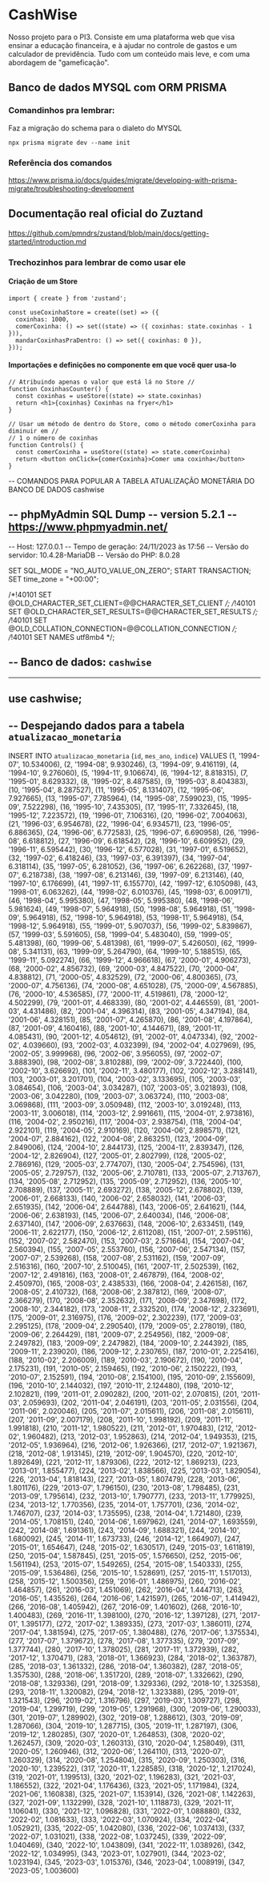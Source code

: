 # CashWise 

Nosso projeto para o PI3. Consiste em uma plataforma web 
que visa ensinar a educação financeira, e à ajudar no 
controle de gastos e um calculador de previdência. Tudo com 
um conteúdo mais leve, e com uma abordagem de "gameficação".

## Banco de dados MYSQL com ORM PRISMA

### Comandinhos pra lembrar:

Faz a migração do schema para o dialeto do MYSQL
```
npx prisma migrate dev --name init
```

### Referência dos comandos
https://www.prisma.io/docs/guides/migrate/developing-with-prisma-migrate/troubleshooting-development

## Documentação real oficial do Zuztand

https://github.com/pmndrs/zustand/blob/main/docs/getting-started/introduction.md

### Trechozinhos para lembrar de como usar ele

#### Criação de um Store
```
import { create } from 'zustand';

const useCoxinhaStore = create((set) => ({
  coxinhas: 1000,
  comerCoxinha: () => set((state) => ({ coxinhas: state.coxinhas - 1 })),
  mandarCoxinhasPraDentro: () => set({ coxinhas: 0 }),
}));
```

#### Importações e definições no componente em que você quer usa-lo
```
// Atribuindo apenas o valor que está lá no Store //
function CoxinhasCounter() {
  const coxinhas = useStore((state) => state.coxinhas)
  return <h1>{coxinhas} Coxinhas na fryer</h1>
}

// Usar um método de dentro do Store, como o método comerCoxinha para diminuir em //
// 1 o número de coxinhas
function Controls() {
  const comerCoxinha = useStore((state) => state.comerCoxinha)
  return <button onClick={comerCoxinha}>Comer uma coxinha</button>
}
```

-- COMANDOS PARA POPULAR A TABELA ATUALIZAÇÃO MONETÁRIA DO BANCO DE DADOS cashwise

-- phpMyAdmin SQL Dump
-- version 5.2.1
-- https://www.phpmyadmin.net/
--
-- Host: 127.0.0.1
-- Tempo de geração: 24/11/2023 às 17:56
-- Versão do servidor: 10.4.28-MariaDB
-- Versão do PHP: 8.0.28

SET SQL_MODE = "NO_AUTO_VALUE_ON_ZERO";
START TRANSACTION;
SET time_zone = "+00:00";


/*!40101 SET @OLD_CHARACTER_SET_CLIENT=@@CHARACTER_SET_CLIENT */;
/*!40101 SET @OLD_CHARACTER_SET_RESULTS=@@CHARACTER_SET_RESULTS */;
/*!40101 SET @OLD_COLLATION_CONNECTION=@@COLLATION_CONNECTION */;
/*!40101 SET NAMES utf8mb4 */;


-- Banco de dados: `cashwise`
--
-- --------------------------------------------------------
use cashwise;
--
-- Despejando dados para a tabela `atualizacao_monetaria`
--

INSERT INTO `atualizacao_monetaria` (`id`, `mes_ano`, `indice`) VALUES
(1, '1994-07', 10.534006),
(2, '1994-08', 9.930246),
(3, '1994-09', 9.416119),
(4, '1994-10', 9.276060),
(5, '1994-11', 9.106674),
(6, '1994-12', 8.818315),
(7, '1995-01', 8.629332),
(8, '1995-02', 8.487585),
(9, '1995-03', 8.404383),
(10, '1995-04', 8.287527),
(11, '1995-05', 8.131407),
(12, '1995-06', 7.927665),
(13, '1995-07', 7.785964),
(14, '1995-08', 7.599023),
(15, '1995-09', 7.522298),
(16, '1995-10', 7.435305),
(17, '1995-11', 7.332645),
(18, '1995-12', 7.223572),
(19, '1996-01', 7.106316),
(20, '1996-02', 7.004063),
(21, '1996-03', 6.954678),
(22, '1996-04', 6.934571),
(23, '1996-05', 6.886365),
(24, '1996-06', 6.772583),
(25, '1996-07', 6.690958),
(26, '1996-08', 6.618812),
(27, '1996-09', 6.618542),
(28, '1996-10', 6.609952),
(29, '1996-11', 6.595442),
(30, '1996-12', 6.577028),
(31, '1997-01', 6.519652),
(32, '1997-02', 6.418246),
(33, '1997-03', 6.391397),
(34, '1997-04', 6.318114),
(35, '1997-05', 6.281052),
(36, '1997-06', 6.262268),
(37, '1997-07', 6.218738),
(38, '1997-08', 6.213146),
(39, '1997-09', 6.213146),
(40, '1997-10', 6.176699),
(41, '1997-11', 6.155770),
(42, '1997-12', 6.105098),
(43, '1998-01', 6.063262),
(44, '1998-02', 6.010376),
(45, '1998-03', 6.009171),
(46, '1998-04', 5.995380),
(47, '1998-05', 5.995380),
(48, '1998-06', 5.981624),
(49, '1998-07', 5.964918),
(50, '1998-08', 5.964918),
(51, '1998-09', 5.964918),
(52, '1998-10', 5.964918),
(53, '1998-11', 5.964918),
(54, '1998-12', 5.964918),
(55, '1999-01', 5.907037),
(56, '1999-02', 5.839867),
(57, '1999-03', 5.591605),
(58, '1999-04', 5.483040),
(59, '1999-05', 5.481398),
(60, '1999-06', 5.481398),
(61, '1999-07', 5.426050),
(62, '1999-08', 5.341131),
(63, '1999-09', 5.264790),
(64, '1999-10', 5.188515),
(65, '1999-11', 5.092274),
(66, '1999-12', 4.966618),
(67, '2000-01', 4.906273),
(68, '2000-02', 4.856732),
(69, '2000-03', 4.847522),
(70, '2000-04', 4.838812),
(71, '2000-05', 4.832529),
(72, '2000-06', 4.800365),
(73, '2000-07', 4.756136),
(74, '2000-08', 4.651028),
(75, '2000-09', 4.567885),
(76, '2000-10', 4.536585),
(77, '2000-11', 4.519861),
(78, '2000-12', 4.502299),
(79, '2001-01', 4.468339),
(80, '2001-02', 4.446559),
(81, '2001-03', 4.431486),
(82, '2001-04', 4.396314),
(83, '2001-05', 4.347194),
(84, '2001-06', 4.328151),
(85, '2001-07', 4.265870),
(86, '2001-08', 4.197864),
(87, '2001-09', 4.160416),
(88, '2001-10', 4.144671),
(89, '2001-11', 4.085431),
(90, '2001-12', 4.054612),
(91, '2002-01', 4.047334),
(92, '2002-02', 4.039660),
(93, '2002-03', 4.032399),
(94, '2002-04', 4.027969),
(95, '2002-05', 3.999968),
(96, '2002-06', 3.956055),
(97, '2002-07', 3.888390),
(98, '2002-08', 3.810288),
(99, '2002-09', 3.722440),
(100, '2002-10', 3.626692),
(101, '2002-11', 3.480177),
(102, '2002-12', 3.288141),
(103, '2003-01', 3.201701),
(104, '2003-02', 3.133695),
(105, '2003-03', 3.084654),
(106, '2003-04', 3.034287),
(107, '2003-05', 3.021893),
(108, '2003-06', 3.042280),
(109, '2003-07', 3.063724),
(110, '2003-08', 3.069868),
(111, '2003-09', 3.050948),
(112, '2003-10', 3.019248),
(113, '2003-11', 3.006018),
(114, '2003-12', 2.991661),
(115, '2004-01', 2.973816),
(116, '2004-02', 2.950216),
(117, '2004-03', 2.938754),
(118, '2004-04', 2.922101),
(119, '2004-05', 2.910169),
(120, '2004-06', 2.898571),
(121, '2004-07', 2.884162),
(122, '2004-08', 2.863251),
(123, '2004-09', 2.849006),
(124, '2004-10', 2.844173),
(125, '2004-11', 2.839347),
(126, '2004-12', 2.826904),
(127, '2005-01', 2.802799),
(128, '2005-02', 2.786916),
(129, '2005-03', 2.774707),
(130, '2005-04', 2.754596),
(131, '2005-05', 2.729757),
(132, '2005-06', 2.710781),
(133, '2005-07', 2.713767),
(134, '2005-08', 2.712952),
(135, '2005-09', 2.712952),
(136, '2005-10', 2.708889),
(137, '2005-11', 2.693272),
(138, '2005-12', 2.678802),
(139, '2006-01', 2.668133),
(140, '2006-02', 2.658032),
(141, '2006-03', 2.651935),
(142, '2006-04', 2.644788),
(143, '2006-05', 2.641621),
(144, '2006-06', 2.638193),
(145, '2006-07', 2.640034),
(146, '2006-08', 2.637140),
(147, '2006-09', 2.637663),
(148, '2006-10', 2.633451),
(149, '2006-11', 2.622177),
(150, '2006-12', 2.611208),
(151, '2007-01', 2.595116),
(152, '2007-02', 2.582470),
(153, '2007-03', 2.571664),
(154, '2007-04', 2.560394),
(155, '2007-05', 2.553760),
(156, '2007-06', 2.547134),
(157, '2007-07', 2.539268),
(158, '2007-08', 2.531162),
(159, '2007-09', 2.516316),
(160, '2007-10', 2.510045),
(161, '2007-11', 2.502539),
(162, '2007-12', 2.491816),
(163, '2008-01', 2.467879),
(164, '2008-02', 2.450970),
(165, '2008-03', 2.438533),
(166, '2008-04', 2.426158),
(167, '2008-05', 2.410732),
(168, '2008-06', 2.387812),
(169, '2008-07', 2.366279),
(170, '2008-08', 2.352632),
(171, '2008-09', 2.347698),
(172, '2008-10', 2.344182),
(173, '2008-11', 2.332520),
(174, '2008-12', 2.323691),
(175, '2009-01', 2.316975),
(176, '2009-02', 2.302239),
(177, '2009-03', 2.295125),
(178, '2009-04', 2.290540),
(179, '2009-05', 2.278019),
(180, '2009-06', 2.264429),
(181, '2009-07', 2.254956),
(182, '2009-08', 2.249782),
(183, '2009-09', 2.247982),
(184, '2009-10', 2.244392),
(185, '2009-11', 2.239020),
(186, '2009-12', 2.230765),
(187, '2010-01', 2.225416),
(188, '2010-02', 2.206009),
(189, '2010-03', 2.190672),
(190, '2010-04', 2.175231),
(191, '2010-05', 2.159465),
(192, '2010-06', 2.150222),
(193, '2010-07', 2.152591),
(194, '2010-08', 2.154100),
(195, '2010-09', 2.155609),
(196, '2010-10', 2.144032),
(197, '2010-11', 2.124480),
(198, '2010-12', 2.102821),
(199, '2011-01', 2.090282),
(200, '2011-02', 2.070815),
(201, '2011-03', 2.059693),
(202, '2011-04', 2.046191),
(203, '2011-05', 2.031556),
(204, '2011-06', 2.020046),
(205, '2011-07', 2.015611),
(206, '2011-08', 2.015611),
(207, '2011-09', 2.007179),
(208, '2011-10', 1.998192),
(209, '2011-11', 1.991818),
(210, '2011-12', 1.980522),
(211, '2012-01', 1.970483),
(212, '2012-02', 1.960482),
(213, '2012-03', 1.952863),
(214, '2012-04', 1.949353),
(215, '2012-05', 1.936964),
(216, '2012-06', 1.926366),
(217, '2012-07', 1.921367),
(218, '2012-08', 1.913145),
(219, '2012-09', 1.904570),
(220, '2012-10', 1.892649),
(221, '2012-11', 1.879306),
(222, '2012-12', 1.869213),
(223, '2013-01', 1.855477),
(224, '2013-02', 1.838566),
(225, '2013-03', 1.829054),
(226, '2013-04', 1.818143),
(227, '2013-05', 1.807479),
(228, '2013-06', 1.801176),
(229, '2013-07', 1.796150),
(230, '2013-08', 1.798485),
(231, '2013-09', 1.795614),
(232, '2013-10', 1.790777),
(233, '2013-11', 1.779925),
(234, '2013-12', 1.770356),
(235, '2014-01', 1.757701),
(236, '2014-02', 1.746707),
(237, '2014-03', 1.735595),
(238, '2014-04', 1.721480),
(239, '2014-05', 1.708151),
(240, '2014-06', 1.697962),
(241, '2014-07', 1.693559),
(242, '2014-08', 1.691361),
(243, '2014-09', 1.688321),
(244, '2014-10', 1.680092),
(245, '2014-11', 1.673733),
(246, '2014-12', 1.664907),
(247, '2015-01', 1.654647),
(248, '2015-02', 1.630517),
(249, '2015-03', 1.611819),
(250, '2015-04', 1.587845),
(251, '2015-05', 1.576650),
(252, '2015-06', 1.561194),
(253, '2015-07', 1.549265),
(254, '2015-08', 1.540333),
(255, '2015-09', 1.536486),
(256, '2015-10', 1.528691),
(257, '2015-11', 1.517013),
(258, '2015-12', 1.500356),
(259, '2016-01', 1.486975),
(260, '2016-02', 1.464857),
(261, '2016-03', 1.451069),
(262, '2016-04', 1.444713),
(263, '2016-05', 1.435526),
(264, '2016-06', 1.421597),
(265, '2016-07', 1.414942),
(266, '2016-08', 1.405942),
(267, '2016-09', 1.401602),
(268, '2016-10', 1.400483),
(269, '2016-11', 1.398100),
(270, '2016-12', 1.397128),
(271, '2017-01', 1.395177),
(272, '2017-02', 1.389335),
(273, '2017-03', 1.386011),
(274, '2017-04', 1.381594),
(275, '2017-05', 1.380488),
(276, '2017-06', 1.375534),
(277, '2017-07', 1.379672),
(278, '2017-08', 1.377335),
(279, '2017-09', 1.377744),
(280, '2017-10', 1.378025),
(281, '2017-11', 1.372939),
(282, '2017-12', 1.370471),
(283, '2018-01', 1.366923),
(284, '2018-02', 1.363787),
(285, '2018-03', 1.361332),
(286, '2018-04', 1.360382),
(287, '2018-05', 1.357530),
(288, '2018-06', 1.351720),
(289, '2018-07', 1.332662),
(290, '2018-08', 1.329336),
(291, '2018-09', 1.329336),
(292, '2018-10', 1.325358),
(293, '2018-11', 1.320082),
(294, '2018-12', 1.323388),
(295, '2019-01', 1.321543),
(296, '2019-02', 1.316796),
(297, '2019-03', 1.309727),
(298, '2019-04', 1.299719),
(299, '2019-05', 1.291968),
(300, '2019-06', 1.290033),
(301, '2019-07', 1.289902),
(302, '2019-08', 1.288612),
(303, '2019-09', 1.287066),
(304, '2019-10', 1.287715),
(305, '2019-11', 1.287197),
(306, '2019-12', 1.280285),
(307, '2020-01', 1.264853),
(308, '2020-02', 1.262457),
(309, '2020-03', 1.260313),
(310, '2020-04', 1.258049),
(311, '2020-05', 1.260946),
(312, '2020-06', 1.264110),
(313, '2020-07', 1.260329),
(314, '2020-08', 1.254804),
(315, '2020-09', 1.250303),
(316, '2020-10', 1.239522),
(317, '2020-11', 1.228585),
(318, '2020-12', 1.217024),
(319, '2021-01', 1.199513),
(320, '2021-02', 1.196283),
(321, '2021-03', 1.186552),
(322, '2021-04', 1.176436),
(323, '2021-05', 1.171984),
(324, '2021-06', 1.160838),
(325, '2021-07', 1.153914),
(326, '2021-08', 1.142263),
(327, '2021-09', 1.132299),
(328, '2021-10', 1.118873),
(329, '2021-11', 1.106041),
(330, '2021-12', 1.096828),
(331, '2022-01', 1.088880),
(332, '2022-02', 1.081633),
(333, '2022-03', 1.070924),
(334, '2022-04', 1.052921),
(335, '2022-05', 1.042080),
(336, '2022-06', 1.037413),
(337, '2022-07', 1.031021),
(338, '2022-08', 1.037245),
(339, '2022-09', 1.040469),
(340, '2022-10', 1.043809),
(341, '2022-11', 1.038926),
(342, '2022-12', 1.034995),
(343, '2023-01', 1.027901),
(344, '2023-02', 1.023194),
(345, '2023-03', 1.015376),
(346, '2023-04', 1.008919),
(347, '2023-05', 1.003600)



